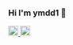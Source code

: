 ### Hi I'm ymdd1 👋

<!--
**ymdd1/ymdd1** is a ✨ _special_ ✨ repository because its `README.md` (this file) appears on your GitHub profile.

Here are some ideas to get you started:

- 🔭 I’m currently working on ...
- 🌱 I’m currently learning ...
- 👯 I’m looking to collaborate on ...
- 🤔 I’m looking for help with ...
- 💬 Ask me about ...
- 📫 How to reach me: ...
- 😄 Pronouns: ...
- ⚡ Fun fact: ...
-->

<p align="left">
  <a href="http://qiita.com/dai-maru">
    <img height="20" src="https://qiita-badge.apiapi.app/s/dai-maru/posts.svg" />
  </a>
  <a href="http://qiita.com/dai-maru">
    <img height="20" src="https://qiita-badge.apiapi.app/s/dai-maru/contributions.svg" />
  </a>
</p>
